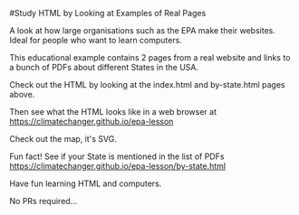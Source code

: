 #Study HTML by Looking at Examples of Real Pages

A look at how large organisations such as the EPA make their websites. Ideal for people who want to learn computers.

This educational example contains 2 pages from a real website and links to a bunch of PDFs about different States in the USA.

Check out the HTML by looking at the index.html and by-state.html pages above.

Then see what the HTML looks like in a web browser at https://climatechanger.github.io/epa-lesson

Check out the map, it's SVG.

Fun fact! See if your State is mentioned in the list of PDFs https://climatechanger.github.io/epa-lesson/by-state.html

Have fun learning HTML and computers.

No PRs required...

